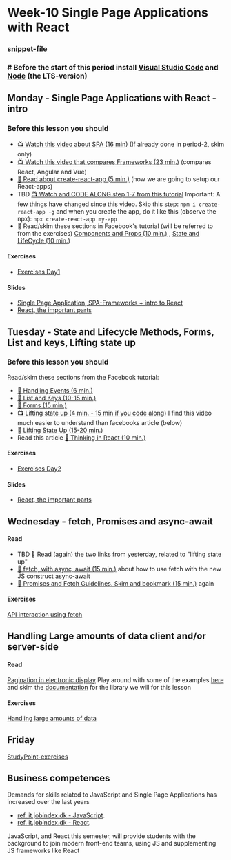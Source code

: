 # Week-10 Single Page Applications with React

### [snippet-file](https://docs.google.com/document/d/1NYl8v1M05yXElnNwNfcy1zdpvhXU5zx2wS65LZ4WtIk/edit?usp=sharing)
### # Before the start of this period install [Visual Studio Code]( https://code.visualstudio.com/download ) and [Node](https://nodejs.org/en/download/) (the LTS-version) 

## Monday - Single Page Applications with React - intro
### Before this lesson you should
- [:tv: Watch this video about SPA (16 min)]( https://www.youtube.com/watch?v=F_BYg2QGsC0) (If already done in period-2, skim only)
- [:tv: Watch this video that compares Frameworks (23 min.)](https://www.youtube.com/watch?v=SWZ_4YBFBhs) (compares React, Angular and Vue)
- [:book: Read about create-react-app (5 min.)](https://github.com/facebook/create-react-app/blob/master/README.md#creating-an-app) (how we are going to setup our React-apps)
- TBD [:tv: Watch and CODE ALONG step 1-7 from this tutorial](https://egghead.io/lessons/react-use-create-react-app-to-setup-a-simple-react-app) Important: A few things have changed since this video. Skip this step: `npm i create-react-app -g` and when you create the app, do it like this (observe the npx): `npx create-react-app my-app` 
- :book: Read/skim these sections in Facebook's tutorial (will be referred to from the exercises) [Components and Props (10 min.)](https://reactjs.org/docs/components-and-props.html) , [State and LifeCycle (10 min.)](https://reactjs.org/docs/state-and-lifecycle.html)

#### Exercises
- [Exercises Day1](https://docs.google.com/document/d/1TsqQdtjqylsTo2yU5X5YIJJx0IoZ13_HrFI6LW3I43M/edit?usp=sharing)

#### Slides
- [Single Page Application, SPA-Frameworks + intro to React](http://sem3slides.mydemos.dk/react1/react1.html#1)
- [React, the important parts](http://sem3slides.mydemos.dk/react2/react2.html#1)


## Tuesday - State and Lifecycle Methods, Forms, List and keys, Lifting state up
### Before this lesson you should

Read/skim these sections from the Facebook tutorial:
- [:book: Handling Events (6 min.)](https://reactjs.org/docs/handling-events.html)
- [:book: List and Keys (10-15 min.)](https://reactjs.org/docs/lists-and-keys.html)
- [:book: Forms (15 min.)](https://reactjs.org/docs/forms.html)
- [:tv: Lifting state up (4 min. - 15 min if you code along)](https://www.youtube.com/watch?v=ZluNj0-NpNI) I find this video much easier to understand than facebooks article (below)
- [:book: Lifting State Up (15-20 min.)](https://reactjs.org/docs/lifting-state-up.html)
- Read this article [:book: Thinking in React (10 min.)](https://medium.com/@nimelrian/thinking-in-react-a-paradox-statement-33c19e2eb9e2)

#### Exercises
- [Exercises Day2](https://docs.google.com/document/d/1EYmpm-ssahbIvax8t0MxOEjAhw9cEvt8Ggu-tMULZB0/edit?usp=sharing) 

#### Slides
- [React, the important parts](http://sem3slides.mydemos.dk/react2/react2.html#1)

## Wednesday - fetch, Promises and async-await
#### Read
- TBD :book: Read (again) the two links from yesterday, related to "lifting state up"
- [:book: fetch, with async, await (15 min.)](https://davidwalsh.name/async-await) about how to use fetch with the new JS construct async-await
- [:book: Promises and Fetch Guidelines. Skim and bookmark (15 min.)](https://docs.google.com/document/d/1hF9P65v_AJKCjol_gFkm3oZ1eVTuOKc15V6pcb3iFa8/edit?usp=sharing) again 

#### Exercises
[API interaction using fetch](https://docs.google.com/document/d/1Yv7bXR6ZgL_ZXJWvzawmTVD3tN42rJktulqxhGV-HuE/edit?usp=sharing)

## Handling Large amounts of data client and/or server-side
#### Read
[Pagination in electronic display](https://en.wikipedia.org/wiki/Pagination#Pagination_in_electronic_display)
Play around with some of the examples [here](https://react-bootstrap-table.github.io/react-bootstrap-table2/storybook/index.html) and skim the [documentation](https://react-bootstrap-table.github.io/react-bootstrap-table2/docs/about.html) for the library we will for this lesson

#### Exercises
[Handling large amounts of data](https://docs.google.com/document/d/15XRzm0SlW13eRUvQq8u19oAM9Jo2_iderDsnWlIBjsY/edit?usp=sharing)

## Friday
[StudyPoint-exercises](https://docs.google.com/document/d/1MDLu8cWJCAokqhsPY_8jJu_RyUrJyLoh7HFXdz0M2oY/edit?usp=sharing)

## Business competences

Demands for skills related to JavaScript and Single Page Applications has increased over the last years 
- [ref. it.jobindex.dk - JavaScript](https://it.jobindex.dk/jobsoegning?q=javascript&supid=1).
- [ref. it.jobindex.dk - React]( https://it.jobindex.dk/jobsoegning/it?q=react).

JavaScript, and React this semester, will provide students with the background to join modern front-end teams, using JS and supplementing JS frameworks like React
